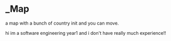 # _Map
a map with a bunch of country init and you can move.


hi im a software engineering year1 and i don't have really much experience!!
